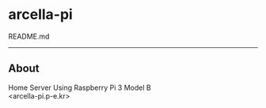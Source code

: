 # arcella-pi
README.md

***

## About
Home Server Using Raspberry Pi 3 Model B  
<arcella-pi.p-e.kr>